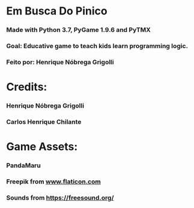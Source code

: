 # Em Busca Do Pinico
### Made with Python 3.7, PyGame 1.9.6 and PyTMX

### Goal: Educative game to teach kids learn programming logic. 

### Feito por: Henrique Nóbrega Grigolli

# Credits:

### Henrique Nóbrega Grigolli
### Carlos Henrique Chilante

# Game Assets:

### PandaMaru

### Freepik from www.flaticon.com

### Sounds from https://freesound.org/



